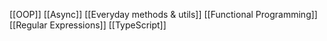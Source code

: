 [[OOP]]
[[Async]]
[[Everyday methods & utils]]
[[Functional Programming]]
[[Regular Expressions]]
[[TypeScript]]
